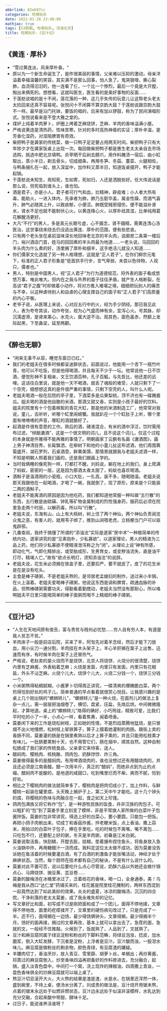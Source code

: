 ```yaml
---
abbrlink: 82eb97cc
categories: 吃喝玩乐
date: 2022-01-28 23:48:09
mathjax: true
tags: [S3假期, 吃喝玩乐, 流浪北京]
title: 吃喝玩乐-《豆汁记》
---
```


## 《黄连 $\cdot$ 厚朴》

- ”雪过黄连淡，风来厚朴香。“
- 原以为一个新生命诞生了，是件很美丽的事情，父亲难以压抑的激动，母亲洋溢着幸福温馨的笑容，其实满不是那么回事，怕人急了。鬼哭狼嚎，撕心裂肺，血流得汨汨的，他一连看了仨，一个比一个惨烈，最后一个竟是大开膛，掏出来俩死的。想想看，这就叫医生，医生看的是美好事物的反面……
- 于莲舫说唱的是十不闲，莲花落的一种，这几乎失传的玩意儿让这帮老头老太太捡回来还真不容易呢。张悦问十不闲算不算京韵大鼓？于莲舫说跟京韵大鼓不一样。最早是沿门托钵，要饭的唱的，后来有加以锣鼓，称为了民间演唱形式。张悦说看来是不登大雅之堂的。
- 煤炉上炖着羊肉萝卜，炉圈上烤着芝麻烧饼，芝麻、羊肉的香味溢满小屋。
- 严格说黄连是清热药，性味苦寒，针对的多时高热神昏的实证；厚朴辛温，是芳香化湿药，对湿阻脾胃有奇效。
- 柴把鸭子是龚家的传统菜，做一只鸭子足足要占用两天时间。柴把鸭子只有大年除夕才在龚家饭桌上出现一次。每回做柴把鸭子都是惠生老太太亲自去市场选购，挑选中肥北京填鸭。杀宰晒干后剁去膀爪，用作料腌渍一宿后，由小缸取出，蒸小半日，剃去骨头，切成细条，再用冬笋、冬菇、薹菜、火腿相佐，与鸭条捆扎在一起，放入深盆中，加作料又蒸半日，知道饭桌摆开，鸭子才能起锅。
- 于莲舫说未知生，焉知死，生如寄，死如归，人还是洒脱些好。任大伟说话是那么说，但死临到谁头上，谁也怕。
- 酒是君子，亦是小人。君子者可行气和血，壮精神，辟疫难；小人者大热有毒，能助火，一进入体内，先承者为肺，肺乃五脏华盖，属金性躁，而酒气喜升，肺气必随其上升，以致痰郁，小便涩。肺既受贼邪侵伤，便不能滋补肾水，肾水不足也就不能制伏心火。以黄连降心火，以厚朴祛其湿，比单纯用葛花解醒汤更好。
- 大凡“不行”的男人，多是真元长期亏虚，心不摄念，肾不摄精，需黄连清心汤医治，这世事绕来绕去仍没逃出黄连、厚朴的范围，便有些悲哀。
- 只有两个老头坐在桌前滋味深长地回味老北京的羊头肉，说廊房二条第一楼后门，裕兴酒店门首，姓马的回回煮的羊头肉最为地道……一老头说，马回回的羊头肉为什么煮的好，汤里搁了厚朴和细辛，这手绝活儿就没人知道……
- 你们儒家文化造就了另一种人格理想，这就是“正人君子”。在你们柳宗元笔下，标准的正人君子形象是“低首拱手行步，言气卑弱，未尝以色待物，人视只，儒者也。”
- 男人，特别是中国男人，视“正人君子”为行为道德规范，将外表的面子看成悠悠万事，唯此唯大。但内在之我与外界的面子往往矛盾，就产生人格断裂，在高谈“君子之腹”时却做着小动作，将对方推入难堪之境，细细把玩别人的痛苦与不幸，以这种虐待别人和自虐的心理支撑自己的面子和“正人君子”们高质量的内心平衡。
- 老爷子说，从医理上来说，心对应五行中的火，经为手少阴经。那日我见此人，表为夸夸其谈，动作夸张，视为心气盛而神有余，宜泻心火。号其脉，却沉濡虚滑，是肾来乘心，水克火，属大逆不治。观其色，面色虽赤，然额上发际起黑，下至鼻梁，延至两颧。

---



## 《醉也无聊》

- “闲来无事不从容，睡觉东窗日已红。”
- 我们的老姐夫在很多时候都呈迷醉状态，前面说过，他能用一个杏下一瓶竹叶青，他可以不吃饭，但是他得喝酒，并且每天不少于一坛。他常说他一日不饮酒，便觉形神不复相亲，文王饮酒百种，孔子百觚，与先哲比，他还差的远哩。这话往白里说，就是他一天不喝酒，就丢了魂般的难受，人就只剩下了一个空壳，细想想这真的是件很严重的事情，只剩下空壳的人，叫什么人呢。
- 老姐夫喝酒一般在后院的亭子里，下酒菜多是瓜果梨桃，顶不济也有一碟腌酱瓜。姐夫喝的酒是他自酿的米酒，那酒又甜又香，实则是小孩子最好的饮料。姐夫的院里有十个包着棉絮的青花大缸，那是他的米酒制造工厂，他常常对我说，童儿，去听听，听哪个缸里闹螃蟹。我就趴在一个个缸肚子上听，哪个里面有喳喳喳的声音，哪缸的酒就酿好了。
- 起酒是件很有意思的工作。熟后的酒，碴液混合，有米的酒中浮泛，饮时需用布过滤，“倾醅漉酒”，这是一个很文明的词儿，且不说这个词儿，仅这个过程的本身就是件雅得不能再雅的事情了。明朝画家丁云鹏有名画《漉酒图》，画上男子神清目秀，长髯飘洒，在柳树下和他的小童儿扯这布滤酒，他们周围黄菊盛开，湖石罗列，石桌酒壶，鲜果美馔，那情景就跟我与老姐夫滤酒一样，不知是明朝人照着我们画的，还是我们跟画上学的。
- 当时我俩睡的像死狗一样，打都打不醒。刘妈说，躺在地上的我们，身上爬满了蚂蚁，密密的一层，这是因为那酒太香太甜了，蚂蚁也喜欢喝酒。
- 酒斛子是温酒用的小瓷瓶，小口大肚，一扎高，装不多，随喝随温。老姐夫说那天我跟他在一起喝酒，才喝了一碗，我就倒了，现了原形，原来是个只能装二两的酒斛子。
- 老姐夫不能离酒的原因是因为他吃药，我们都知道他常服一种叫做“五行散”的东西，五行散是由硫磺、钟乳等矿物金属制成的烈性强身药，服药后必须在院里急走两个时辰，以解药毒，所以叫“行散”。
- 老姐夫说，东海有山，山上有大桃树，树上住了两个神仙，两个神仙负责阅览众鬼之恶，有害人的，就用苇子绑了，推到山涧喂老虎，立桃梗当门户可以驱鬼辟邪。
- 几番查阅，我终于搞懂了所谓的“添油法”实际是道家“房中术”一种极简单的传统内功，道家讲究的是“见素抱朴，少私寡欲”，以道家理论，男人的精液为三品上药，他们将少私寡欲不使精液泄泻称之为“闭”。从理论上说“神有所感，即动化气，气即化精排出，或受胎成形，生男育女，或变秽浊流失，直是油干灯尽，精竭人亡。”故有“欲点长明灯，须知添油法”的说辞。
- 老姐夫说，花生米必须搁在铁盒子里，还要扣严，要不就皮了。皮了的花生米是在是没有吃头。
- 主食是棒子碴粥，不是老姐夫熬的，是邻居老孟媳妇的制作，送过来小半锅，在火上温着。老姐夫爱喝棒子碴粥，他说这东西是调和脾胃，疏通血脉的补品，但熬棒碴粥需要功夫，得勤看着勤搅动，老姐夫当然没有那耐心，所以咯啊姐夫平日里只能喝简单的棒子面粥而喝不上精细的棒子碴粥。

---



## 《豆汁记》

- “人生在天地间原有俊丑，富与贵贫与贱何必忧愁……穷人自有穷人本，有道是我人贫志不贫。”
- 羊肉床子一般是前店后院，买来了羊，阿訇先对着羊念经，然后才能下刀放血，用小尖刀一通分割，羊肉挂在木头架子上，羊心羊肝搁在案子上出售，迅速而有序，有时候羊肉在案子上还冒热气。
- 严格说，老赵卖的是火烧而不是烧饼，北京人将烧饼、火烧分的很清楚，烧饼内里有芝麻酱，外表粘着芝麻；火烧是发面，内里只有发面，内里只有花椒盐，外头不沾芝麻。火烧个儿大，烧饼个儿大，火烧二分钱一个，烧饼三分钱一个。
- 小米粥熬得粘稠腻糊，小酱萝卜切得周正讲究，一碟清爽的爆腌脆白菜，两个煎得恰到好处的鸡子儿，简单普通的早点看着就很赏心悦目。让我感兴趣的是桌上几个刚出锅的“螺蛳转儿”，“螺蛳转儿”是一种火烧，在面剂儿的做法上复杂一点儿，需一层层把油烟卷了，横切，盘紧，压扁，先烙后烘。中间微微隆起，才算地道。桌上的“螺蛳转儿”烙得的确好，小巧玲珑，精致可爱，比我们平时吃的小了一半，小点心一样，看着焦黄，闻着喷香。
- 莫姜闲下来的工作是烧松树枝，正如她的性情，不是烈焰蒸腾地猛烧，是只冒烟不出火地慢燃，松树枝上架铁箅子，箅子上摆着她灌制的肉肠。跟街上卖的香肠不同，莫姜灌的肠是在锅里煮熟以后才上箅子熏的，并且只能用松枝熏才有味儿。一批肠要熏制十天，也不用管它们，肠在烟中，顺其自然。这种自制松肠成了我们家的传统食品，父亲拿它来待客，送人。
- 醋焖肉、樱桃肉、核桃酪、鸽肉包、奶酥饽饽、炸三角。
- 莫姜做得最多的是醋焖肉。有用啤酒烧肉的，谁也没想过还有用醋烧肉的，并且还必须是江南香醋。醋一次用半斤，真正的“醋焖”，而绝非点到为止的点缀。醋焖肉不是酸的，是地道的咸甜口，吃到嘴里烂而不柴，爽而不腻，恰到好处。
- 相比之下樱桃肉的做法就简单多了，樱桃肉是把肉切成小丁，加上作料，与鲜樱桃一起装在罐里煨，头天晚上搁炉子上，第二天中午才能吃。这十几个钟头的煨，将樱桃的色味与肉融合在一起，食之如天上珍馐。
- 鸽肉包满族又将它称作“包”，是一种游牧民族的饭食，并非汉族的肉包子。可以粗犷的“包”到了莫姜手里立刻变了模样，非是平常旗人家所做的白菜叶子包酱拌饭。莫姜的包非常讲究，得选上好的白菜心，要小要圆，只能包一把饭。再把小鸽子肉剔出来，切成丁和香菇炸酱，拌老粳米饭，点上香油，撒上蒜末，用拍过的白菜叶子包子，捧在手里吃，吃的时候包不离嘴，嘴不离包……只吃包不行，还要配上好的粥，冬天是羊肉粥，初春是江米白粥。
- 莫姜说取活鱼，快刮鳞，开膛去脏，挂糊，垫着搌布捏住鱼头，将鱼身放入急火油锅中炸，再用糖醋汁一浇而成。我料定这位太太做不成功，因为莫姜没告诉她在鱼活着的时候要灌白酒，有了白酒的刺激鱼才能张嘴活动，神经才处于麻痹状态。当然，每个厨师在技术都有自己的秘诀，不是有什么说什么的。
- 莫姜对此不置可否，说以后要吃什么点心尽管说，奶酥六品以外她还会做什锦点心、马蹄烧饼、豌豆黄、芸豆卷……
- 莫姜的酸梅汤在冰桶里冰过了，泛着桂花的香味，喝一口，全身通泰，美！乌梅是我从西口“达仁堂”药铺买来的，桂花酱是院里桂花腌制的，两样东西混到一起竟然达到了如此美妙的效果。炎炎的盛夏，冰凉的酸梅汤，沉沉的四合院，干净利落的老太太莫姜，成了我永难失却的记忆。
- 写文章好比和面，初写成不过是刚把面和成了一个团儿，面得不停地揉，文章得不停地改，面里的疙瘩揉开了，文章里的硬伤病句改过了，只是完成了一半。还不行，面得搁在一边饧，最少得饧俩钟头，文章得搁，最少得搁半个月，饧好的面再揉，搁过的文章再改，基本上就可以拿出去了。急茬的面，急就的文，一般经不住推敲。火候到了，饭就熟了，人品到了，文就熟了。
- 豆汁和麻豆腐同属于绿豆淀粉和粉丝的下脚料范畴，将绿豆泡涨，捻皮，加水磨浆，倒入大缸发酵，下沉者是淀粉，上浮者是豆汁。豆汁酸而浊，一股泔水味儿。麻豆腐是做粉丝的剩余物，颜色青绿，有豆腐渣的嫌疑。
- 羊腰肉切丁，香油烹炒，放入青豆、雪里蕻、胡萝卜丝，单搁出；再炒黄酱，将蒸过的麻豆腐倒入，炒至香味四溢再把备好的作料掺进去，充分融合，起锅，盛入淡青色盘中，中间打一个窝，浇上现炸的辣椒油，四周撒上青韭，一盘色香味俱全的炒麻豆腐就可以端上桌了。
- 熬豆汁切忌滚开大火，大火熬的结果是渣是渣，水是水，在锅里还浑然一体，盛到碗里，不待上桌，便汤水分离了。刘成贵的做法是，豆汁烧开用锯末熬，点着的锯末永远处于似燃非燃状态，豆汁边永远处于似滚非滚模样，水乳达到充分交融，合起来酸中带甜，酵味十足。
- 过日子，能说谁养活谁呀？
